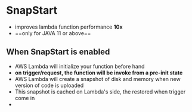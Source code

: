 
# SnapStart

- improves lambda function performance **10x**
- ==only for JAVA 11 or above==


## When SnapStart is enabled

- AWS Lambda will initialize your function before hand
- **on trigger/request, the function will be invoke from a pre-init state**
- AWS Lambda will create a snapshot of disk and memory when new version of code is uploaded
- This snapshot is cached on Lambda's side, the restored when trigger come in
- 